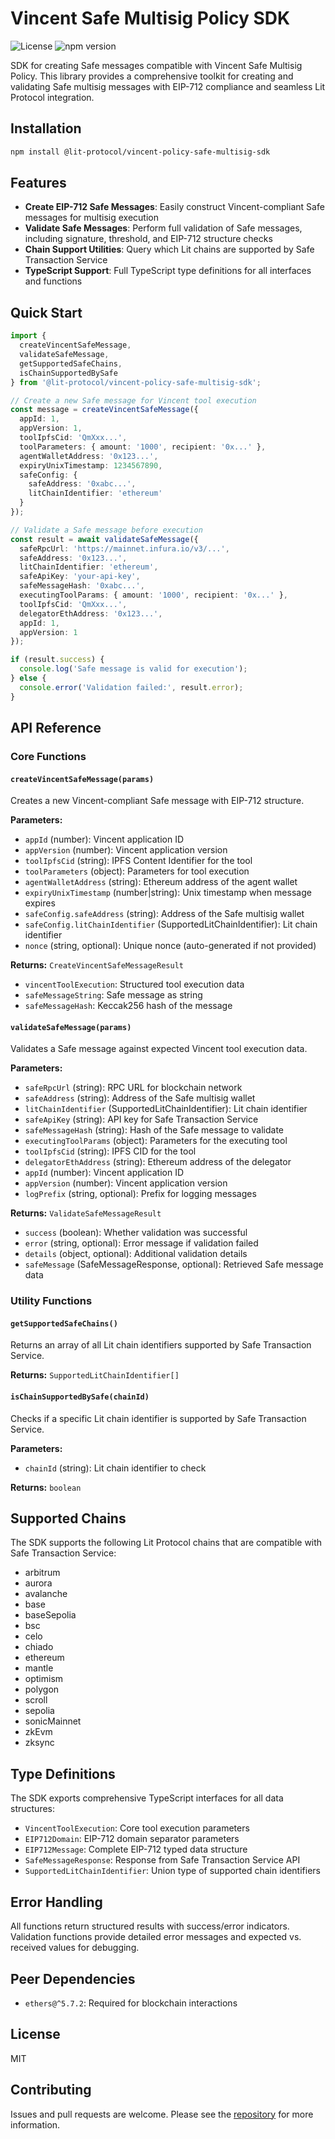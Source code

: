 # Vincent Safe Multisig Policy SDK

![License](https://img.shields.io/badge/license-MIT-blue.svg)
![npm version](https://img.shields.io/npm/v/@lit-protocol/vincent-policy-safe-multisig-sdk)

SDK for creating Safe messages compatible with Vincent Safe Multisig Policy. This library provides a comprehensive toolkit for creating and validating Safe multisig messages with EIP-712 compliance and seamless Lit Protocol integration.

## Installation

```bash
npm install @lit-protocol/vincent-policy-safe-multisig-sdk
```

## Features

- **Create EIP-712 Safe Messages**: Easily construct Vincent-compliant Safe messages for multisig execution
- **Validate Safe Messages**: Perform full validation of Safe messages, including signature, threshold, and EIP-712 structure checks
- **Chain Support Utilities**: Query which Lit chains are supported by Safe Transaction Service
- **TypeScript Support**: Full TypeScript type definitions for all interfaces and functions

## Quick Start

```typescript
import {
  createVincentSafeMessage,
  validateSafeMessage,
  getSupportedSafeChains,
  isChainSupportedBySafe
} from '@lit-protocol/vincent-policy-safe-multisig-sdk';

// Create a new Safe message for Vincent tool execution
const message = createVincentSafeMessage({
  appId: 1,
  appVersion: 1,
  toolIpfsCid: 'QmXxx...',
  toolParameters: { amount: '1000', recipient: '0x...' },
  agentWalletAddress: '0x123...',
  expiryUnixTimestamp: 1234567890,
  safeConfig: {
    safeAddress: '0xabc...',
    litChainIdentifier: 'ethereum'
  }
});

// Validate a Safe message before execution
const result = await validateSafeMessage({
  safeRpcUrl: 'https://mainnet.infura.io/v3/...',
  safeAddress: '0x123...',
  litChainIdentifier: 'ethereum',
  safeApiKey: 'your-api-key',
  safeMessageHash: '0xabc...',
  executingToolParams: { amount: '1000', recipient: '0x...' },
  toolIpfsCid: 'QmXxx...',
  delegatorEthAddress: '0x123...',
  appId: 1,
  appVersion: 1
});

if (result.success) {
  console.log('Safe message is valid for execution');
} else {
  console.error('Validation failed:', result.error);
}
```

## API Reference

### Core Functions

#### `createVincentSafeMessage(params)`
Creates a new Vincent-compliant Safe message with EIP-712 structure.

**Parameters:**
- `appId` (number): Vincent application ID
- `appVersion` (number): Vincent application version
- `toolIpfsCid` (string): IPFS Content Identifier for the tool
- `toolParameters` (object): Parameters for tool execution
- `agentWalletAddress` (string): Ethereum address of the agent wallet
- `expiryUnixTimestamp` (number|string): Unix timestamp when message expires
- `safeConfig.safeAddress` (string): Address of the Safe multisig wallet
- `safeConfig.litChainIdentifier` (SupportedLitChainIdentifier): Lit chain identifier
- `nonce` (string, optional): Unique nonce (auto-generated if not provided)

**Returns:** `CreateVincentSafeMessageResult`
- `vincentToolExecution`: Structured tool execution data
- `safeMessageString`: Safe message as string
- `safeMessageHash`: Keccak256 hash of the message

#### `validateSafeMessage(params)`
Validates a Safe message against expected Vincent tool execution data.

**Parameters:**
- `safeRpcUrl` (string): RPC URL for blockchain network
- `safeAddress` (string): Address of the Safe multisig wallet
- `litChainIdentifier` (SupportedLitChainIdentifier): Lit chain identifier
- `safeApiKey` (string): API key for Safe Transaction Service
- `safeMessageHash` (string): Hash of the Safe message to validate
- `executingToolParams` (object): Parameters for the executing tool
- `toolIpfsCid` (string): IPFS CID for the tool
- `delegatorEthAddress` (string): Ethereum address of the delegator
- `appId` (number): Vincent application ID
- `appVersion` (number): Vincent application version
- `logPrefix` (string, optional): Prefix for logging messages

**Returns:** `ValidateSafeMessageResult`
- `success` (boolean): Whether validation was successful
- `error` (string, optional): Error message if validation failed
- `details` (object, optional): Additional validation details
- `safeMessage` (SafeMessageResponse, optional): Retrieved Safe message data

### Utility Functions

#### `getSupportedSafeChains()`
Returns an array of all Lit chain identifiers supported by Safe Transaction Service.

**Returns:** `SupportedLitChainIdentifier[]`

#### `isChainSupportedBySafe(chainId)`
Checks if a specific Lit chain identifier is supported by Safe Transaction Service.

**Parameters:**
- `chainId` (string): Lit chain identifier to check

**Returns:** `boolean`

## Supported Chains

The SDK supports the following Lit Protocol chains that are compatible with Safe Transaction Service:

- arbitrum
- aurora
- avalanche
- base
- baseSepolia
- bsc
- celo
- chiado
- ethereum
- mantle
- optimism
- polygon
- scroll
- sepolia
- sonicMainnet
- zkEvm
- zksync

## Type Definitions

The SDK exports comprehensive TypeScript interfaces for all data structures:

- `VincentToolExecution`: Core tool execution parameters
- `EIP712Domain`: EIP-712 domain separator parameters
- `EIP712Message`: Complete EIP-712 typed data structure
- `SafeMessageResponse`: Response from Safe Transaction Service API
- `SupportedLitChainIdentifier`: Union type of supported chain identifiers

## Error Handling

All functions return structured results with success/error indicators. Validation functions provide detailed error messages and expected vs. received values for debugging.

## Peer Dependencies

- `ethers@^5.7.2`: Required for blockchain interactions

## License

MIT

## Contributing

Issues and pull requests are welcome. Please see the [repository](https://github.com/LIT-Protocol/vincent-safe-multisig-policy) for more information.